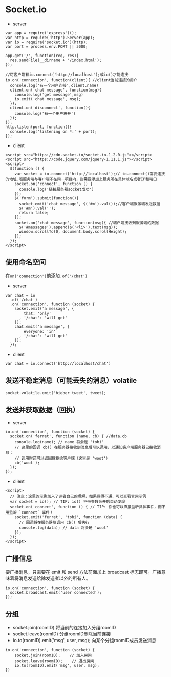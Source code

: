 # Socket.io

* server
```
var app = require('express')();
var http = require('http').Server(app);
var io = require('socket.io')(http);
var port = process.env.PORT || 3000;

app.get('/', function(req, res){
  res.sendFile(__dirname + '/index.html');
});

//可客户端有io.connect('http://localhost');或io()才能连接
io.on('connection', function(client){ //client当前连接的用户
  console.log('有一个用户连接',client.name)
  client.on('chat message', function(msg){
    console.log('get message',msg)
    io.emit('chat message', msg);
  });
  client.on('disconnect', function(){
    console.log('有一个用户离开')
  });
});
http.listen(port, function(){
  console.log('listening on *:' + port);
});

```

* client
```
<script src="https://cdn.socket.io/socket.io-1.2.0.js"></script>
<script src="https://code.jquery.com/jquery-1.11.1.js"></script>
<script>
  $(function () {
    var socket = io.connect('http://localhost');// io.connect()需要连接的地址.若服务端与客户端不在同一项目内，则需要添加上服务所在具体域名或者IP和端口
    socket.on('connect', function () {
      console.log('链接服务器socket成功')
    });
    $('form').submit(function(){
      socket.emit('chat message', $('#m').val());//客户端服务端发送数据
      $('#m').val('');
      return false;
    });
    socket.on('chat message', function(msg){ //端户端接收到服务端的数据
      $('#messages').append($('<li>').text(msg));
      window.scrollTo(0, document.body.scrollHeight);
    });
  });
</script>
```

## 使用命名空间
在```on('connection')```前添加```.of('/chat')```

* server
```
var chat = io
  .of('/chat')
  .on('connection', function (socket) {
    socket.emit('a message', {
        that: 'only'
      , '/chat': 'will get'
    });
    chat.emit('a message', {
        everyone: 'in'
      , '/chat': 'will get'
    });
  });
```

* client
```
var chat = io.connect('http://localhost/chat')
```

## 发送不稳定消息（可能丢失的消息）volatile
```
socket.volatile.emit('bieber tweet', tweet);
```

## 发送并获取数据（回执）

* server
```
io.on('connection', function (socket) {
  socket.on('ferret', function (name, cb) { //data,cb
    console.log(name); // name 将会是 'tobi'
    // 这里的回调 cb() 在服务器接收到消息后可以调用，以通知客户端服务器已接收消息；
    // 调用时还可以返回数据给客户端（这里是 'woot'）
    cb('woot');
  });
});
```

* client 
```
<script>
  // 注意：这里的示例加入了译者自己的理解，如果觉得不通，可以查看官网示例
  var socket = io(); // TIP: io() 不带参数会开启自动发现
  socket.on('connect', function () { // TIP: 你也可以直接监听具体事件，而不用监听 `connect` 事件！
    socket.emit('ferret', 'tobi', function (data) {
      // 回调将在服务器端调用 cb() 后执行
      console.log(data); // data 将会是 'woot'
    });
  });
</script>
```

## 广播信息
要广播消息，只需要在 emit 和 send 方法前面加上 broadcast 标志即可。广播意味着将消息发送给除发送者以外的所有人。

```
io.on('connection', function (socket) {
  socket.broadcast.emit('user connected');
});
```

## 分组
*  socket.join(roomID) 将当前的连接加入分组roomID
*  socket.leave(roomID) 分组roomID删除当前连接
*  io.to(roomID).emit('msg', user, msg); 向某个分组roomID成员发送消息 
```
io.on('connection', function (socket) {
    socket.join(roomID);    // 加入房间
    socket.leave(roomID);    // 退出房间
    io.to(roomID).emit('msg', user, msg);
})
```



